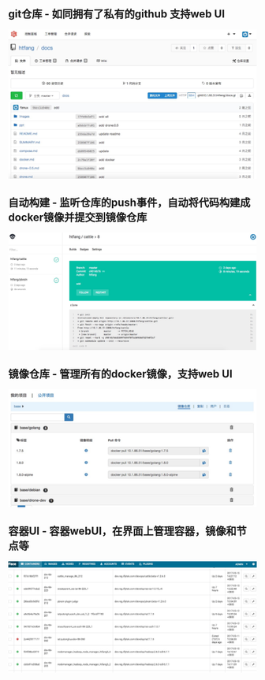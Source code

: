 ## git仓库 - 如同拥有了私有的github 支持web UI
![](images/git.png)
## 自动构建 - 监听仓库的push事件，自动将代码构建成docker镜像并提交到镜像仓库
![](images/ci.png)
## 镜像仓库 - 管理所有的docker镜像，支持web UI
![](images/registry.png)
## 容器UI - 容器webUI，在界面上管理容器，镜像和节点等
![](images/containers.png)
 

